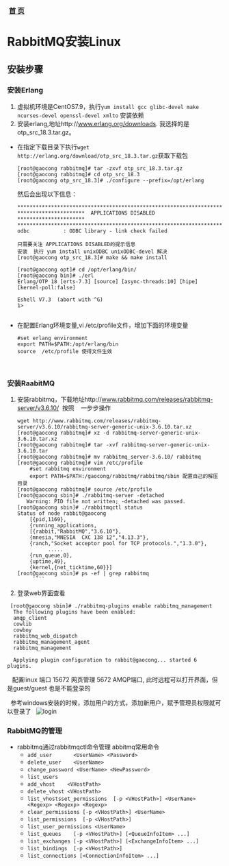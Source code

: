 ###  [首 页](https://github.com/Letitmiss/JMS/blob/master/README.md)
# RabbitMQ安装Linux

## 安装步骤 

### 安装Erlang
1. 虚拟机环境是CentOS7.9，执行`yum install gcc glibc-devel make ncurses-devel openssl-devel xmlto` 安装依赖
2. 安装erlang,地址http://www.erlang.org/downloads. 我选择的是otp_src_18.3.tar.gz。
* 在指定下载目录下执行`wget http://erlang.org/download/otp_src_18.3.tar.gz`获取下载包
  ```
  [root@gaocong rabbitmq]# tar -zxvf otp_src_18.3.tar.gz
  [root@gaocong rabbitmq]# cd otp_src_18.3
  [root@gaocong otp_src_18.3]# ./configure --prefix=/opt/erlang
  ````
  然后会出现以下信息：
  ````
  *********************************************************************
  **********************  APPLICATIONS DISABLED  **********************
  *********************************************************************
  odbc           : ODBC library - link check failed

  只需要关注 APPLICATIONS DISABLED的提示信息
  安装  执行 yum install unixODBC unixODBC-devel 解决
  [root@gaocong otp_src_18.3]# make && make install

  [root@gaocong opt]# cd /opt/erlang/bin/
  [root@gaocong bin]# ./erl
  Erlang/OTP 18 [erts-7.3] [source] [async-threads:10] [hipe] [kernel-poll:false]

  Eshell V7.3  (abort with ^G)
  1> 
 
* 在配置Erlang环境变量,vi /etc/profile文件，增加下面的环境变量
    ````
    #set erlang environment 
    export PATH=$PATH:/opt/erlang/bin
    source  /etc/profile 使得文件生效
    
### 安装RaabitMQ
1. 安装rabbitmq，下载地址http://www.rabbitmq.com/releases/rabbitmq-server/v3.6.10/  按照
    一步步操作
    ````
    wget http://www.rabbitmq.com/releases/rabbitmq-server/v3.6.10/rabbitmq-server-generic-unix-3.6.10.tar.xz
    [root@gaocong rabbitmq]# xz -d rabbitmq-server-generic-unix-3.6.10.tar.xz
    [root@gaocong rabbitmq]# tar -xvf rabbitmq-server-generic-unix-3.6.10.tar 
    [root@gaocong rabbitmq]# mv rabbitmq_server-3.6.10/ rabbitmq
    [root@gaocong rabbitmq]# vim /etc/profile
        #set rabbitmq environment
        export PATH=$PATH:/gaocong/rabbitmq/rabbitmq/sbin 配置自己的解压目录
    [root@gaocong rabbitmq]# source /etc/profile
    [root@gaocong sbin]# ./rabbitmq-server -detached
       Warning: PID file not written; -detached was passed.
    [root@gaocong sbin]# ./rabbitmqctl status
    Status of node rabbit@gaocong
        [{pid,1169},
        {running_applications,
        [{rabbit,"RabbitMQ","3.6.10"},
        {mnesia,"MNESIA  CXC 138 12","4.13.3"},
        {ranch,"Socket acceptor pool for TCP protocols.","1.3.0"},
              .....
        {run_queue,0},
        {uptime,49},
        {kernel,{net_ticktime,60}}]
    [root@gaocong sbin]# ps -ef | grep rabbitmq
         ````
2. 登录web界面查看
  ````
   [root@gaocong sbin]# ./rabbitmq-plugins enable rabbitmq_management
    The following plugins have been enabled:
    amqp_client
    cowlib
    cowboy
    rabbitmq_web_dispatch
    rabbitmq_management_agent
    rabbitmq_management

    Applying plugin configuration to rabbit@gaocong... started 6 plugins.
   ````
    配置linux 端口 15672 网页管理  5672 AMQP端口, 此时远程可以打开界面，但是guest/guest 也是不能登录的
    
   参考windows安装的时候，添加用户的方式，添加新用户，赋予管理员权限就可以登录了
   ![login](https://github.com/Letitmiss/JMS/blob/master/img/activemq-2.jpg)  
### RabbitMQ的管理 

* rabbitmq通过rabbitmqctl命令管理 abbitmq常用命令
    * `add_user       <UserName> <Password>`
    * `delete_user    <UserName>`
    * `change_password <UserName> <NewPassword>`
    * `list_users`
    * `add_vhost    <VHostPath>`
    * `delete_vhost <VHostPath>`
    * `list_vhostsset_permissions  [-p <VHostPath>] <UserName> <Regexp> <Regexp> <Regexp>`
    * `clear_permissions [-p <VHostPath>] <UserName>`
    * `list_permissions  [-p <VHostPath>]`
    * `list_user_permissions <UserName>`
    * `list_queues    [-p <VHostPath>] [<QueueInfoItem> ...]`
    * `list_exchanges [-p <VHostPath>] [<ExchangeInfoItem> ...]`
    * `list_bindings  [-p <VHostPath>]`
    * `list_connections [<ConnectionInfoItem> ...]`
   

